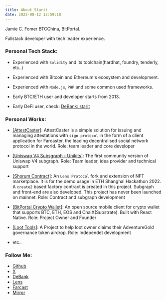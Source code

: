 ```yaml
---
title: About Starit
date: 2023-08-12 13:59:18
---
```



Jamie C. Fomer BTCChina, BitPortal.

Fullstack developer with tech leader experience.

### Personal Tech Stack:

* Experienced with `Solidity` and its toolchain(hardhat, foundry, tenderly, etc..) 

* Experienced with Bitcoin and Ethereum's ecosystem and development.

* Experienced with `Node.js`, `PHP` and some common used frameworks.

* Early BTC/ETH user and developer starts from 2013.

* Early DeFi user, check: [DeBank: starit](https://debank.com/profile/0x47f7ea0dd4418aa1cec00786f5c47623ac37ba42/badge)


### Personal Works:

* [[AttestCaster]](https://github.com/AttestCaster/): AttestCaster is a simple solution for issuing and managing attestations with `sign protocol` in the form of a client application for Farcaster, the leading decentralised social network protocol in the world.
  Role: team leader and core developer

* [[Uniswap V4 Subsgraph - Unikits]](https://github.com/UniKits-Dev/uniswap-v4-subgraph): The first community version of Uniswap V4 subgraph.
  Role: Team leader, idea provider and technical support

* [[Shorum Contract]](https://github.com/starit/shorum-contracts): An `Lens Protocol` fork and extension of NFT marketplace. It is for the demo usage in ETH Shanghai Hackathon 2022. A `create2` based factory contract is created in this project. Subgraph and front-end are also developed. This project has never been launched on mainnet.
  Role: Contract and subgraph development

* [[BitPortal Crypto Wallet]](https://github.com/BitPortal/bitportal-client): An open source mobile client for crypto wallet that supports BTC, ETH, EOS and ChaiX(Substrate). Built with React Native.
  Role: Project Owner and Founder

* [[Loot Tools]](https://github.com/starit/loot-tools): A Project to help loot owner claims their AdventureGold governance token airdrop.
  Role: Independet development

* etc..

### Follow Me:

* [Github](https://github.com/starit)
* [X](https://twitter.com/starit1992)
* [DeBank](https://debank.com/profile/0x47f7ea0dd4418aa1cec00786f5c47623ac37ba42)
* [Lens](https://lenster.xyz/u/starit)
* [Farcast](https://warpcast.com/starit)
* [Mirror](https://mirror.xyz/0x47F7EA0dd4418AA1cec00786F5C47623aC37bA42)
